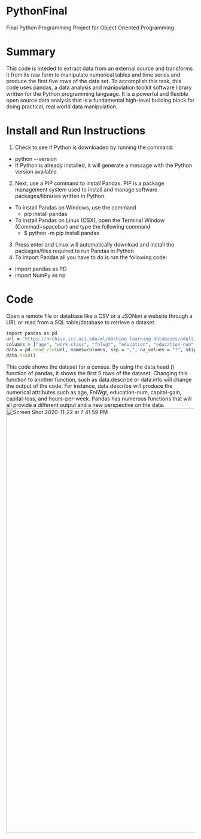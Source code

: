 # PythonFinal
Final Python Programming Project for Object Oriented Programming 
# Summary
This code is inteded to extract data from an external source and transforms it from its raw form to manipulate numerical tables and time series and produce the first five rows of the data set. 
To accomplish this task, this code uses pandas, a data analysis and manipulation toolkit software library written for the Python programming language. It is a powerful and flexible open source data analysis that is a fundamental high-level building block for doing practical, real world data manipulation.
# Install and Run Instructions
1. Check to see if Python is downloaded by running the command:
 - python --version
 - If Python is already installed, it will generate a message with the Python version available.
2. Next, use a PIP command to install Pandas. PIP is a package management system used to install and manage software packages/libraries written in Python.
 - To install Pandas on Windows, use the command
     - pip install pandas
 - To install Pandas on Linux (OSX), open the Terminal Window (Commad+spacebar) and type the following command
     - $ python -m pip install pandas
3. Press enter and Linux will automatically download and install the packages/files required to run Pandas in Python
4. To import Pandas all you have to do is run the following code:
 - import pandas as PD
 - import NumPy as np
# Code
Open a remote file or database like a CSV or a JSONon a website through a URL or read from a SQL table/database to retrieve a dataset.
```ruby
import pandas as pd
url = "https://archive.ics.uci.edu/ml/machine-learning-databases/adult/adult.data"
columns = ["age", "work-class", "fnlwgt", "education", "education-num", "marital-status", "occupation", "relationship", "race", "sex", "capital-gain", "capital loss", "hours-per-week", "native-country", "income"]
data = pd.read_csv(url, names=columns, sep = ",", na_values = "?", skipinitialspace = True)
data.head()
```
This code shows the dataset for a census. By using the data.head () function of pandas, it shows the first 5 rows of the dataset. Changing this function to another function, such as data.describe or data.info will change the output of the code. For instance, data.describe will produce the numerical attributes such as age, FnlWgt, education-num, capital-gain, capital-loss, and hours-per-week. Pandas has numerous functions that will all provide a different output and a new perspective on the data.
<img width="1136" alt="Screen Shot 2020-11-22 at 7 41 59 PM" src="https://user-images.githubusercontent.com/74752610/99922038-2e979980-2cfc-11eb-972a-9caa951a7cb8.png">
